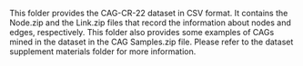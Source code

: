 
This folder provides the CAG-CR-22 dataset in CSV format. 
It contains the Node.zip and the Link.zip files that record the information about nodes and edges, respectively. 
This folder also provides some examples of CAGs mined in the dataset in the CAG Samples.zip file. 
Please refer to the dataset supplement materials folder for more information.
